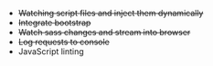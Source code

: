 
* ~~Watching script files and inject them dynamically~~
* ~~Integrate bootstrap~~
* ~~Watch sass changes and stream into browser~~
* ~~Log requests to console~~
* JavaScript linting

